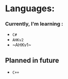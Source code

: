 # Languages:

### Currently, I'm learning :

- `C#` 
- `AHKv2`
- ~AHKv1~

## Planned in future 

- `C++`